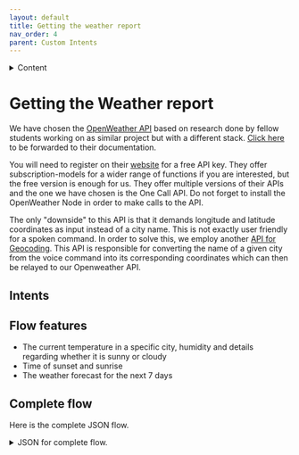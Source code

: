 ```yaml
---
layout: default
title: Getting the weather report
nav_order: 4
parent: Custom Intents
---
```


<details close markdown="block">
  <summary>
    Content
  </summary>
  {: .text-delta }
1. TOC
{:toc}
</details>

# Getting the Weather report

We have chosen the [OpenWeather API](https://openweathermap.org/api) based on research done by fellow students working on as similar project but with a different stack. [Click here](https://ip-team4.intia.de/) to be forwarded to their documentation.

You will need to register on their [website](https://openweathermap.org/) for a free API key. They offer subscription-models for a wider range of functions if you are interested, but the free version is enough for us. They offer multiple versions of their APIs and the one we have chosen is the One Call API. Do not forget to install the OpenWeather Node in order to make calls to the API.

The only "downside" to this API is that it demands longitude and latitude coordinates as input instead of a city name. This is not exactly user friendly for a spoken command. In order to solve this, we employ another [API for Geocoding](https://developer.mapquest.com/). This API is responsible for converting the name of a given city from the voice command into its corresponding coordinates which can then be relayed to our Openweather API.

## Intents

## Flow features

- The current temperature in a specific city, humidity and details regarding whether it is sunny or cloudy
- Time of sunset and sunrise
- The weather forecast for the next 7 days

## Complete flow

<!--- flowimage --->

Here is the complete JSON flow.
<details close markdown="block">
  <summary>
    JSON for complete flow.
  </summary>

<!--- JSON --->